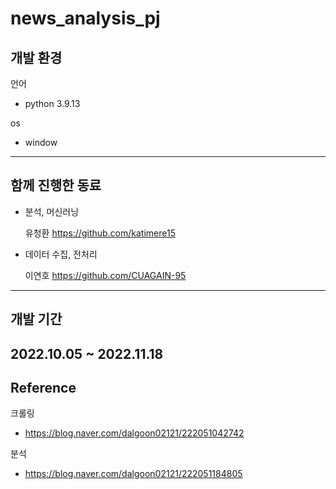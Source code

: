 news_analysis_pj
===

## 개발 환경
언어
- python 3.9.13

os
- window
---
## 함께 진행한 동료
- 분석, 머신러닝

    유청환 https://github.com/katimere15
- 데이터 수집, 전처리

    이연호 https://github.com/CUAGAIN-95
---
## 개발 기간
2022.10.05 ~ 2022.11.18
---
## Reference
크롤링
- https://blog.naver.com/dalgoon02121/222051042742

분석
- https://blog.naver.com/dalgoon02121/222051184805
